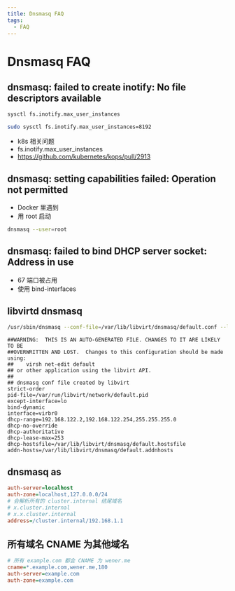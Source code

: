 ```yaml
---
title: Dnsmasq FAQ
tags:
  - FAQ
---
```


# Dnsmasq FAQ

## dnsmasq: failed to create inotify: No file descriptors available

```bash
sysctl fs.inotify.max_user_instances

sudo sysctl fs.inotify.max_user_instances=8192

```

- k8s 相关问题
- fs.inotify.max_user_instances
- https://github.com/kubernetes/kops/pull/2913

## dnsmasq: setting capabilities failed: Operation not permitted

- Docker 里遇到
- 用 root 启动

```bash
dnsmasq --user=root
```

## dnsmasq: failed to bind DHCP server socket: Address in use

- 67 端口被占用
- 使用 bind-interfaces

## libvirtd dnsmasq

```bash
/usr/sbin/dnsmasq --conf-file=/var/lib/libvirt/dnsmasq/default.conf --leasefile-ro --dhcp-script=/usr/lib/libvirt/libvirt_leaseshelper
```

```
##WARNING:  THIS IS AN AUTO-GENERATED FILE. CHANGES TO IT ARE LIKELY TO BE
##OVERWRITTEN AND LOST.  Changes to this configuration should be made using:
##    virsh net-edit default
## or other application using the libvirt API.
##
## dnsmasq conf file created by libvirt
strict-order
pid-file=/var/run/libvirt/network/default.pid
except-interface=lo
bind-dynamic
interface=virbr0
dhcp-range=192.168.122.2,192.168.122.254,255.255.255.0
dhcp-no-override
dhcp-authoritative
dhcp-lease-max=253
dhcp-hostsfile=/var/lib/libvirt/dnsmasq/default.hostsfile
addn-hosts=/var/lib/libvirt/dnsmasq/default.addnhosts
```

## dnsmasq as

```ini
auth-server=localhost
auth-zone=localhost,127.0.0.0/24
# 会解析所有的 cluster.internal 结尾域名
# x.cluster.internal
# x.x.cluster.internal
address=/cluster.internal/192.168.1.1
```

## 所有域名 CNAME 为其他域名

```ini
# 所有 example.com 都会 CNAME 为 wener.me
cname=*.example.com,wener.me,180
auth-server=example.com
auth-zone=example.com
```
